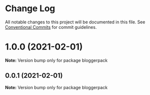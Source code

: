 # Change Log

All notable changes to this project will be documented in this file.
See [Conventional Commits](https://conventionalcommits.org) for commit guidelines.

# 1.0.0 (2021-02-01)

**Note:** Version bump only for package bloggerpack





## 0.0.1 (2021-02-01)

**Note:** Version bump only for package bloggerpack

